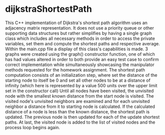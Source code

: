 # dijkstraShortestPath
This C++ implementation of Dijkstra's shortest path algorithm uses an adjacency matrix representation. It does not use a priority queue or other supporting data structures but rather simplifies by having a single graph class which includes all necessary methods in order to access the private variables, set them and compute the shortest paths and respective average. 
Within the main.cpp file a display of this class's capabilities is made. 3 graphs were created using the graph() constructor function, one of which has had values altered in order to both provide an easy test case to confirm correct implementation while simultaneously showcasing the manipulator methods requested for the homework assignment. 
The shortest path computation consists of an initialization step, where set the distance of the starting node to itself be 0 and set all other nodes to be at a distance of infinity (which here is represented by a value 500 units over the upper limit set in the constructor call) 
Until all nodes have been visited, the unvisited node with the smallest known distance from the start node is visited. The visited node's unvisited neighbors are examined and for each unvisited neighbor a distance from it to starting node is calculated. If the calculated distance of a node is less than the known distance, the shortest path is updated. The previous node is then updated for each of the update shortest paths. At last, the visited node is added to the list of visited nodes and the process loop begins again. 

